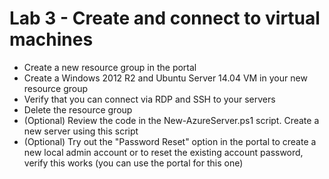 # Lab 3 - Create and connect to virtual machines

* Create a new resource group in the portal
* Create a Windows 2012 R2 and Ubuntu Server 14.04 VM in your new resource group
* Verify that you can connect via RDP and SSH to your servers
* Delete the resource group
* (Optional) Review the code in the New-AzureServer.ps1 script. Create a new server using this script
* (Optional) Try out the "Password Reset" option in the portal to create a new local admin account or to reset the existing account password, verify this works (you can use the portal for this one)
